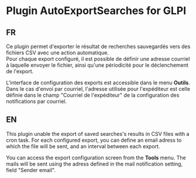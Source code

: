 # Plugin AutoExportSearches for GLPI

## FR

Ce plugin permet d'exporter le résultat de recherches sauvegardés vers des fichiers CSV avec une action automatique.<br>
Pour chaque export configuré, il est possible de définir une adresse courriel à laquelle envoyer le fichier, ainsi qu'une périodicité pour le déclenchement de l'export.

L'interface de configuration des exports est accessible dans le menu **Outils**.
Dans le cas d'envoi par courriel, l'adresse utilisée pour l'expéditeur est celle définie dans le champ "Courriel de l'expéditeur" de la configuration des notifications par courriel.

## EN

This plugin unable the export of saved searches's results in CSV files with a cron task.
For each configured export, you can define an email adress to which the file will be sent, and an interval between each export.

You can access the export configuration screen from the **Tools** menu.
The mails will be sent using the adress defined in the mail notification setting, field "Sender email".

